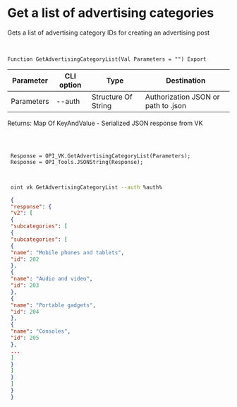 ﻿---
sidebar_position: 4
---

# Get a list of advertising categories
 Gets a list of advertising category IDs for creating an advertising post


<br/>


`Function GetAdvertisingCategoryList(Val Parameters = "") Export`

 | Parameter | CLI option | Type | Destination |
 |-|-|-|-|
 | Parameters | --auth | Structure Of String | Authorization JSON or path to .json |

 
 Returns: Map Of KeyAndValue - Serialized JSON response from VK

<br/>




```bsl title="Code example"
 
 Response = OPI_VK.GetAdvertisingCategoryList(Parameters);
 Response = OPI_Tools.JSONString(Response);
 
```
	


```sh title="CLI command example"
 
 oint vk GetAdvertisingCategoryList --auth %auth%

```

```json title="Result"
 {
 "response": {
 "v2": [
 {
 "subcategories": [
 {
 "subcategories": [
 {
 "name": "Mobile phones and tablets",
 "id": 202
 },
 {
 "name": "Audio and video",
 "id": 203
 },
 {
 "name": "Portable gadgets",
 "id": 204
 },
 {
 "name": "Consoles",
 "id": 205
 },
 ...
 ]
 }
 ]
 }
 ]
 }
 }
```
